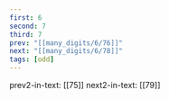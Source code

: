 ```yaml
---
first: 6
second: 7
third: 7
prev: "[[many_digits/6/76]]"
next: "[[many_digits/6/78]]"
tags: [odd]
---
```

prev2-in-text: [[75]]
next2-in-text: [[79]]
